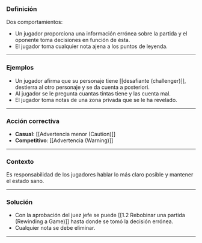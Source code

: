 ### Definición
Dos comportamientos:
- Un jugador proporciona una información errónea sobre la partida y el oponente toma decisiones en función de ésta.
- El jugador toma cualquier nota ajena a los puntos de leyenda.

---
### Ejemplos
- Un jugador afirma que su personaje tiene [[desafiante (challenger)]], destierra al otro personaje y se da cuenta a posteriori.
- Al jugador se le pregunta cuantas tintas tiene y las cuenta mal.
- El jugador toma notas de una zona privada que se le ha revelado.

---
### Acción correctiva

- **Casual**: [[Advertencia menor (Caution)]]
- **Competitivo**: [[Advertencia (Warning)]]

---
### Contexto
Es responsabilidad de los jugadores hablar lo más claro posible y mantener el estado sano.

---
### Solución
- Con la aprobación del juez jefe se puede [[1.2 Rebobinar una partida (Rewinding a Game)]] hasta donde se tomó la decisión errónea.
- Cualquier nota se debe eliminar.

---

